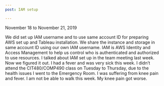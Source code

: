 ```yaml
---
post: IAM setup

---
```


November 18 to November 21, 2019

We did set up IAM username and to use same account ID for preparing AWS set up and Tableau installation. We share the instance and storage in same account ID using our own IAM username. IAM is AWS Identity and Access Management to help us control who is authenticated and authorized to use resources. I talked about IAM set up in the team meeting last week. Now we figured it out. 
I had a fever and was very sick this week. I didn’t attend the CIT480/COMP490 class on Tuesday to Thursday, due to the health issues I went to the Emergency Room. I was suffering from knee pain and fever. I am not be able to walk this week. My knee pain got worse.
